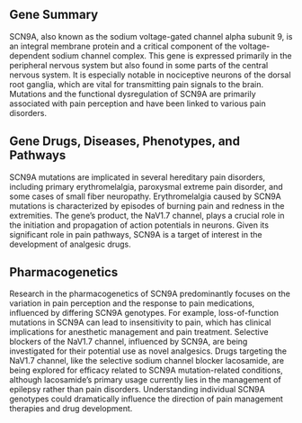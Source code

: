 ## Gene Summary
SCN9A, also known as the sodium voltage-gated channel alpha subunit 9, is an integral membrane protein and a critical component of the voltage-dependent sodium channel complex. This gene is expressed primarily in the peripheral nervous system but also found in some parts of the central nervous system. It is especially notable in nociceptive neurons of the dorsal root ganglia, which are vital for transmitting pain signals to the brain. Mutations and the functional dysregulation of SCN9A are primarily associated with pain perception and have been linked to various pain disorders.

## Gene Drugs, Diseases, Phenotypes, and Pathways
SCN9A mutations are implicated in several hereditary pain disorders, including primary erythromelalgia, paroxysmal extreme pain disorder, and some cases of small fiber neuropathy. Erythromelalgia caused by SCN9A mutations is characterized by episodes of burning pain and redness in the extremities. The gene’s product, the NaV1.7 channel, plays a crucial role in the initiation and propagation of action potentials in neurons. Given its significant role in pain pathways, SCN9A is a target of interest in the development of analgesic drugs.

## Pharmacogenetics
Research in the pharmacogenetics of SCN9A predominantly focuses on the variation in pain perception and the response to pain medications, influenced by differing SCN9A genotypes. For example, loss-of-function mutations in SCN9A can lead to insensitivity to pain, which has clinical implications for anesthetic management and pain treatment. Selective blockers of the NaV1.7 channel, influenced by SCN9A, are being investigated for their potential use as novel analgesics. Drugs targeting the NaV1.7 channel, like the selective sodium channel blocker lacosamide, are being explored for efficacy related to SCN9A mutation-related conditions, although lacosamide’s primary usage currently lies in the management of epilepsy rather than pain disorders. Understanding individual SCN9A genotypes could dramatically influence the direction of pain management therapies and drug development.